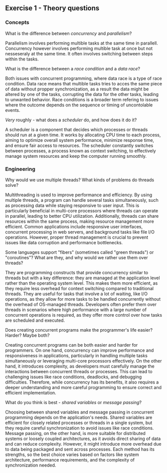 Exercise 1 - Theory questions
-----------------------------

### Concepts

What is the difference between *concurrency* and *parallelism*?

Parallelism involves performing multible tasks at the same time in parallell. Concurrency however involves performing multible task at once but not nesseseraly at the same time. It often involves switching between steps within the tasks.

What is the difference between a *race condition* and a *data race*? 

Both issues with concurrent programming, where data race is a type of race condition. Data race means that multible tasks tries to acces the same piece of data without propper synchronization, as a result the data might be altered by one of the tasks, corrupting the data for the other tasks, leading to unwanted behavior. Race conditions is a broader term refering to issues where the outcome depends on the sequence or timing of uncontolable events.

*Very* roughly - what does a *scheduler* do, and how does it do it?

A scheduler is a component that decides which processes or threads should run at a given time. It works by allocating CPU time to each process, aiming to optimize overall system performance, minimize response time, and ensure fair access to resources. The scheduler constantly switches between processes, a process known as context switching, to effectively manage system resources and keep the computer running smoothly.


### Engineering

Why would we use multiple threads? What kinds of problems do threads solve?

Multithreading is used to improve performance and efficiency. By using multiple threads, a program can handle several tasks simultaneously, such as processing data while staying responsive to user input. This is particularly beneficial in multi-core processors where threads can operate in parallel, leading to better CPU utilization. Additionally, threads can share resources within the same process, making resource management more efficient. Common applications include responsive user interfaces, concurrent processing in web servers, and background tasks like file I/O operations. However, proper thread management is crucial to prevent issues like data corruption and performance bottlenecks.

Some languages support "fibers" (sometimes called "green threads") or "coroutines"? What are they, and why would we rather use them over threads?

They are programming constructs that provide concurrency similar to threads but with a key difference: they are managed at the application level rather than the operating system level. This makes them more  efficient, as they require less overhead for context switching compared to traditional threads. They are useful for tasks that involve a lot of waiting, like I/O operations, as they allow for more tasks to be handled concurrently without the overhead of OS-managed threads. Developers often prefer them over threads in scenarios where high performance with a large number of concurrent operations is required, as they offer more control over how tasks are scheduled and executed.

Does creating concurrent programs make the programmer's life easier? Harder? Maybe both?

Creating concurrent programs can be both easier and harder for programmers. On one hand, concurrency can improve performance and responsiveness in applications, particularly in handling multiple tasks simultaneously or leveraging multi-core processors effectively. On the other hand, it introduces complexity, as developers must carefully manage the interactions between concurrent threads or processes. This can lead to challenging issues like race conditions, deadlocks, and debugging difficulties. Therefore, while concurrency has its benefits, it also requires a deeper understanding and more careful programming to ensure correct and efficient implementation.

What do you think is best - *shared variables* or *message passing*?

Choosing between shared variables and message passing in concurrent programming depends on the application's needs. Shared variables are efficient for closely related processes or threads in a single system, but they require careful synchronization to avoid issues like race conditions. Message passing, on the other hand, is more suitable for distributed systems or loosely coupled architectures, as it avoids direct sharing of data and can reduce complexity. However, it might introduce more overhead due to data being packaged and sent across processes. Each method has its strengths, so the best choice varies based on factors like system architecture, performance requirements, and the complexity of synchronization needed.


